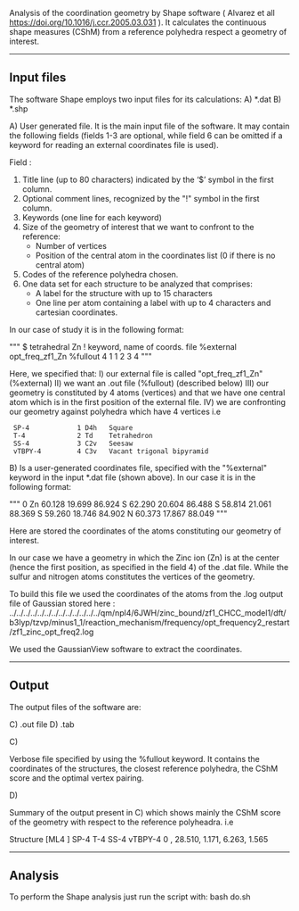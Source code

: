 Analysis of the coordination geometry by Shape software
( Alvarez et all https://doi.org/10.1016/j.ccr.2005.03.031 ).
It calculates the continuous shape measures (CShM) from a reference
polyhedra respect a geometry of interest.

-------------
Input files
-------------

The software Shape employs two input files for its calculations:
A) *.dat
B) *.shp



A) 
User generated file. It is the main input file of the software. It may contain
the following fields (fields 1-3 are optional, while field 6 can be omitted if
a keyword for reading an external coordinates file is used).


Field : 
1) Title line (up to 80 characters) indicated by the ‘$’ symbol in the first column.
2) Optional comment lines, recognized by the "!" symbol in the first column.
3) Keywords (one line for each keyword)
4) Size of the geometry of interest that we want to confront to the reference:
    - Number of vertices
    - Position of the central atom in the coordinates list (0 if there is no central atom)
5) Codes of the reference polyhedra chosen. 
6) One data set for each structure to be analyzed that comprises:
   - A label for the structure with up to 15 characters 
   - One line per atom containing a label with up to 4 characters
     and cartesian coordinates.

In our case of study it is in the following format: 

"""
$ tetrahedral Zn
! keyword, name of coords. file
%external   opt_freq_zf1_Zn
%fullout
4 1
1 2 3 4
"""

Here, we specified that:
I) our external file is called "opt_freq_zf1_Zn" (%external)
II) we want an .out file (%fullout) (described below)
III) our geometry is constituted by 4 atoms (vertices) and that we have one central 
   atom which is in the first position of the external file.
IV) we are confronting our geometry against polyhedra which have 4 vertices
   i.e

     SP-4            1 D4h   Square
     T-4             2 Td    Tetrahedron
     SS-4            3 C2v   Seesaw
     vTBPY-4         4 C3v   Vacant trigonal bipyramid


B) Is a user-generated coordinates file, specified with the "%external"
keyword in the input *.dat file (shown above). In our case it is in the 
following format:

"""
0
  Zn  60.128  19.699  86.924
  S   62.290  20.604  86.488
  S   58.814  21.061  88.369
  S   59.260  18.746  84.902
  N   60.373  17.867  88.049
"""

Here are stored the coordinates of the atoms constituting our 
geometry of interest. 

In our case we have a geometry in which the Zinc ion (Zn) is at the 
center (hence the first position, as specified in the field 4) 
of the .dat file. While the sulfur and nitrogen atoms constitutes the vertices of the geometry. 

To build this file we used the coordinates of the atoms from the .log output file of Gaussian stored here :
../../../../../../../../../../../../../qm/npl4/6JWH/zinc_bound/zf1_CHCC_model1/dft/b3lyp/tzvp/minus1_1/reaction_mechanism/frequency/opt_frequency2_restart/zf1_zinc_opt_freq2.log 

We used the GaussianView software to extract the coordinates.

-------------
Output
-------------

The output files of the software are:

C) .out file
D) .tab

C)

Verbose file specified by using the %fullout keyword. It contains the coordinates of the
structures, the closest reference polyhedra, the CShM score and the optimal vertex pairing.

D) 

Summary of the output present in C) which shows mainly the CShM score of the geometry
with respect to the reference polyheadra. 
i.e


Structure [ML4 ]         SP-4          T-4         SS-4      vTBPY-4
 0              ,      28.510,       1.171,       6.263,       1.565



-------------
Analysis
-------------
To perform the Shape analysis just run the script with:
bash do.sh


